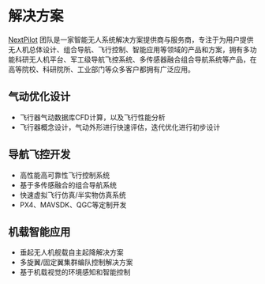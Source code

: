 # 解决方案

[NextPilot](https://github.com/nextpilot) 团队是一家智能无人系统解决方案提供商与服务商，专注于为用户提供无人机总体设计、组合导航、飞行控制、智能应用等领域的产品和方案，拥有多功能科研无人机平台、军工级导航飞控系统、多传感器融合组合导航系统等产品，在高等院校、科研院所、工业部门等众多客户都拥有广泛应用。

## 气动优化设计

- 飞行器气动数据库CFD计算，以及飞行性能分析
- 飞行器概念设计，气动外形进行快速评估，迭代优化进行初步设计

## 导航飞控开发

- 高性能高可靠性飞行控制系统
- 基于多传感融合的组合导航系统
- 快速虚拟飞行仿真/半实物仿真系统
- PX4、MAVSDK、QGC等定制开发

## 机载智能应用

- 垂起无人机舰载自主起降解决方案
- 多旋翼/固定翼集群编队控制解决方案
- 基于机载视觉的环境感知和智能控制
